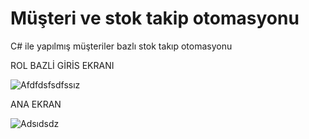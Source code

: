 # Müşteri ve stok takip otomasyonu
 C# ile yapılmış müşteriler bazlı stok takıp otomasyonu
 
ROL BAZLİ GİRİS EKRANI 

![Afdfdsfsdfssız](https://user-images.githubusercontent.com/89969736/212723922-631665d7-60d4-4799-8256-237348df11e7.png)

ANA EKRAN

![Adsıdsdz](https://user-images.githubusercontent.com/89969736/212723964-570aa34f-f102-483c-92c2-d5b7862452e4.png)

